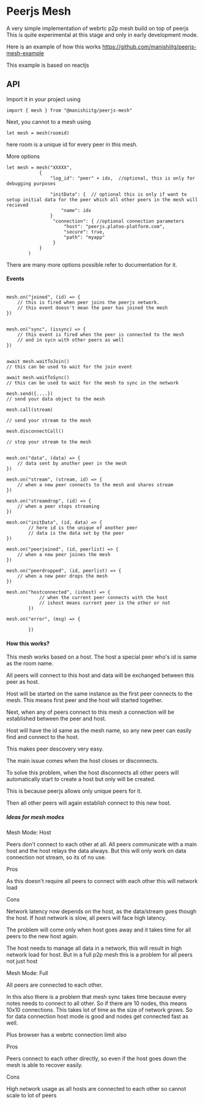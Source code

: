# Peerjs Mesh #

A very simple implementation of webrtc p2p mesh build on top of peerjs
This is quite experimental at this stage and only in early development mode.

Here is an example of how this works https://github.com/manishiitg/peerjs-mesh-example  

This example is based on reactjs

## API ##

Import it in your project using

```
import { mesh } from "@manishiitg/peerjs-mesh"

```

Next, you cannot to a mesh using 

```
let mesh = mesh(roomid)
```
here room is a unique id for every peer in this mesh. 

More options 

```
let mesh = mesh("XXXXX",
            {
                "log_id": "peer" + idx,  //optional, this is only for debugging purposes
                
                "initData": {  // optional this is only if want to setup initial data for the peer which all other peers in the mesh will recieved
                    "name": idx
                }
                 "connection": { //optional connection parameters
                     "host": "peerjs.platoo-platform.com", 
                     "secure": true,
                     "path": "myapp"
                 }
            }
        )

```
There are many more options possible refer to documentation for it.

#### Events ####

```

mesh.on("joined", (id) => {
    // this is fired when peer joins the peerjs network.
    // this event doesn't mean the peer has joined the mesh
})


mesh.on("sync", (issync) => {
    // this event is fired when the peer is connected to the mesh
    // and in sycn with other peers as well
})


await mesh.waitToJoin() 
// this can be used to wait for the join event

await mesh.waitToSync()
// this can be used to wait for the mesh to sync in the network

mesh.send({....}) 
// send your data object to the mesh

mesh.call(stream)

// send your stream to the mesh

mesh.disconnectCall()

// stop your stream to the mesh


mesh.on("data", (data) => {
    // data sent by another peer in the mesh
})

mesh.on("stream", (stream, id) => {
    // when a new peer connects to the mesh and shares stream
})

mesh.on("streamdrop", (id) => {
    // when a peer stops streaming
})

mesh.on("initData", (id, data) => {
        // here id is the unique of another peer
        // data is the data set by the peer        
})

mesh.on("peerjoined", (id, peerlist) => {
    // when a new peer joines the mesh
})

mesh.on("peerdropped", (id, peerlist) => {
    // when a new peer drops the mesh
})

mesh.on("hostconnected", (ishost) => {
            // when the current peer connects with the host
            // ishost means current peer is the other or not
        })

mesh.on("error", (msg) => {
     
        })

```



#### How this works? ####

This mesh works based on a host. The host a special peer who's id is same as the room name.

All peers will connect to this host and data will be exchanged between this peer as host.

Host will be started on the same instance as the first peer connects to the mesh. This means first peer and the host will started together.

Next, when any of peers connect to this mesh a connection will be established between the peer and host.

Host will have the id same as the mesh name, so any new peer can easily find and connect to the host. 

This makes peer descovery very easy.

The main issue comes when the host closes or disconnects. 

To solve this problem, when the host disconnects all other peers will automatically start to create a host but only will be created.

This is because peerjs allows only unique peers for it.

Then all other peers will again establish connect to this new host.


##### Ideas for mesh modes #####

Mesh Mode: Host

Peers don't connect to each other at all. All peers communicate with a main host and the host relays the data always.
But this will only work on data connection not stream, so its of no use.

Pros

As this doesn't require all peers to connect with each other this will network load

Cons

Network latency now depends on the host, as the data/stream goes though the host. If host network is slow, all peers will face high latency.

The problem will come only when host goes away and it takes time for all peers to the new host again. 

The host needs to manage all data in a network, this will result in high network load for host. But in a full p2p mesh this is a problem for all peers not just host


Mesh Mode: Full

All peers are connected to each other.

In this also there is a problem that mesh sync takes time because every notes needs to connect to all other.
So if there are 10 nodes, this means 10x10 connections. This takes lot of time as the size of network grows.
So for data connection host mode is good and nodes get connected fast as well.

Plus browser has a webrtc connection limit also

Pros

Peers connect to each other directly, so even if the host goes down the mesh is able to recover easily.

Cons

High network usage as all hosts are connected to each other so cannot scale to lot of peers
